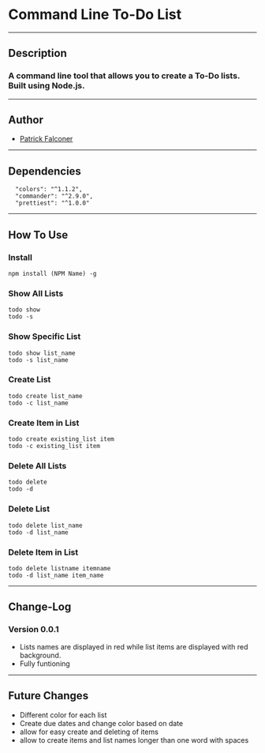 # Command Line To-Do List
---
## Description
### A command line tool that allows you to create a To-Do lists. Built using Node.js.
---
## Author
  * <a href="https://github.com/P-J-FALCONER">Patrick Falconer</a>
---
## Dependencies
  ```
    "colors": "^1.1.2",
    "commander": "^2.9.0",
    "prettiest": "^1.0.0"
  ```
---
## How To Use

### Install
 ```
 npm install (NPM Name) -g
 ```
### Show All Lists
 ```
 todo show 
 todo -s 
 ```
### Show Specific List
 ```
 todo show list_name
 todo -s list_name
 ```
### Create List
 ```
 todo create list_name
 todo -c list_name
 ```
### Create Item in List
 ```
 todo create existing_list item
 todo -c existing_list item
 ```
### Delete All Lists
 ```
 todo delete
 todo -d
 ```
### Delete List
 ```
 todo delete list_name
 todo -d list_name
 ```
### Delete Item in List
 ```
 todo delete listname itemname
 todo -d list_name item_name
 ```
 ---
## Change-Log
### Version 0.0.1
 * Lists names are displayed in red while list items are displayed with red background.
 * Fully funtioning
---
## Future Changes
 * Different color for each list
 * Create due dates and change color based on date
 * allow for easy create and deleting of items
 * allow to create items and list names longer than one word with spaces
 
